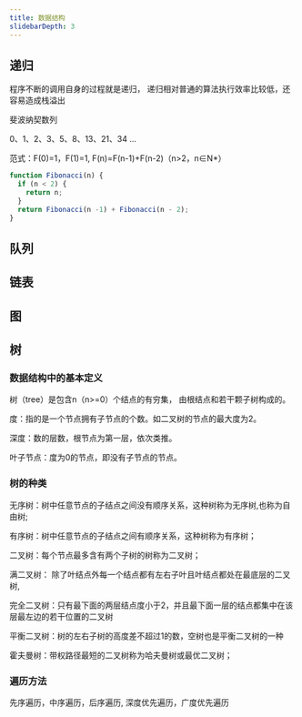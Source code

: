 ```yaml
---
title: 数据结构
slidebarDepth: 3
---
```


## 递归

程序不断的调用自身的过程就是递归， 递归相对普通的算法执行效率比较低，还容易造成栈溢出

斐波纳契数列

0、1、2、3、5、8、13、21、34 ...

范式：F(0)=1，F(1)=1, F(n)=F(n-1)+F(n-2)（n>2，n∈N*）

```js
function Fibonacci(n) {
  if (n < 2) {
    return n;
  }
  return Fibonacci(n -1) + Fibonacci(n - 2);
}
```

## 队列

## 链表

## 图

## 树

### 数据结构中的基本定义

树（tree）是包含n（n>=0）个结点的有穷集， 由根结点和若干颗子树构成的。

度：指的是一个节点拥有子节点的个数。如二叉树的节点的最大度为2。

深度：数的层数，根节点为第一层，依次类推。

叶子节点：度为0的节点，即没有子节点的节点。

### 树的种类

无序树：树中任意节点的子结点之间没有顺序关系，这种树称为无序树,也称为自由树;

有序树：树中任意节点的子结点之间有顺序关系，这种树称为有序树；

二叉树：每个节点最多含有两个子树的树称为二叉树；

满二叉树： 除了叶结点外每一个结点都有左右子叶且叶结点都处在最底层的二叉树,

完全二叉树：只有最下面的两层结点度小于2，并且最下面一层的结点都集中在该层最左边的若干位置的二叉树

平衡二叉树：树的左右子树的高度差不超过1的数，空树也是平衡二叉树的一种

霍夫曼树：带权路径最短的二叉树称为哈夫曼树或最优二叉树；

### 遍历方法

先序遍历，中序遍历，后序遍历, 深度优先遍历，广度优先遍历
